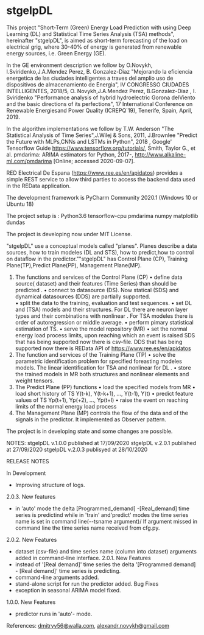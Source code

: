 # stgelpDL
This project "Short-Term (Green) Energy Load Prediction with using Deep Learning (DL) and Statistical Time Series Analysis (TSA) methods", hereinafter "stgelpDL", 
is aimed  as short-term forecasting of the load on electrical grig, where 30-40% of energy is generated from renewable energy sources, i.e. Green Energy (GE). 

In the GE environment description we follow by  O.Novykh, I.Sviridenko,J.A.Mendez Perez, B. Gonzalez-Diaz "Mejorando la eficiencia 
energetica de las ciudades intelligentes a traves del amplio uso de dispositivos de almacenamiento de Energia", IV CONGRESSO 
CIUDADES INTELLIGENTES, 2018/5, O. Novykh,J.A.Mendez Perez, B.Gonzalez-Diaz , I. Sviridenko "Performance analysis of hybrid 
hydroelectric Gorona delViento and the basic directions of its perfections", 17 International Conference on Renewable Energiesand Power 
Quality (ICREPQ`19),  Tenerife, Spain, April, 2019. 

In the algorithm implementations we follow by T.W. Anderson "The Statistical Analysis of Time Series",J.Wilej & Sons, 2011, 
J.Brownlee "Predict the Future with MLPs,CNNs and LSTMs in Python", 2018 ,  Google' Tensorflow Guide https://www.tensorflow.org/tutorials/,
Smith, Taylor G., et al. pmdarima: ARIMA estimators for Python, 2017-, http://www.alkaline-ml.com/pmdarima [Online; accessed 2020-09-07].

RED Electrical De Espana (https://www.ree.es/en/apidatos) provides a simple REST service to allow third parties to access the backend data used 
in the REData application. 


The development framework is PyCharm Community 2020.1 (Windows 10 or Ubuntu 18)

The project setup is :
Python3.6
tensorflow-cpu
pmdarima
numpy
matplotlib
dundas

The project is developing now under MIT License.

"stgelpDL" use a conceptual models called "planes". Planes describe a data sources, how to train modeles (DL and STS), how to predict,how to control on dataflow 
in the predictor.""stgelpDL" has Control Plane (CP), Training Plane(TP),Predict Plane(PP), Management Plane(MP).
1. The functions and services of the Control Plane (CP)
• define data source( dataset) and their features (Time Series) than should be predicted .
• connect to datasource (DS). Now statical (SDS) and dynamical datasources (DDS) are partially supported.  
• split the data to the training, evaluation and test sequences.
• set DL and  (TSA) models and their structures.
For DL there are neuron layer types and their combinations with nonlinear . For TSA modeles there is order of autoregression or middle average.
• perform pimary statistical estimation of TS.
• serve the model repository (MR)
• set the normal energy load process limits, upon reaching which an event  is raised
SDS that has being supported now there is csv-file.
DDS that has being supported now there is REData API of https://www.ree.es/en/apidatos
2. The function and services of the Training Plane (TP)
• solve the parametric identification problem for specified foreasting modeles models. The linear identification for TSA and nonlinear for DL .
• store the trained models in MR both structures and nonlinear elements and weight tensors.
3. The Predict Plane (PP) functions
• load the specified models from MR
• load short history of TS Y(t-k), Y(t-k+1), ..., Y(t-1), Y(t)
• predict feature values of TS Yp(t+1), Yp(+2), ..., Yp(t+l)
• raise the event on reaching limits of the normal energy load process
4. The Management Plane (MP) controls the flow of the data and of the signals in the predictor. It implemented as Observer pattern. 

The project is in developing state and some changes are  possible.

NOTES:
stgelpDL v.1.0.0 published at 17/09/2020
stgelpDL v.2.0.1 published at 27/09/2020
stgelpDL v.2.0.3 publisyed at 28/10/2020

RELEASE NOTES

In Development
- Improving structure of logs.

2.0.3.
New features
- in 'auto' mode the delta [Programmed_demand] -[Real_demand] time series is predictind while in 'train' and'predict' modes the time series name is set in command line(--tsname argument)/ If argument missed in command line the time series name received from cfg.py.

2.0.2.
New Features
- dataset (csv-file) and time series name (column into dataset) arguments added in command-line interface.
2.0.1.
New Features
- instead of '[Real demand]' time series the delta '[Programmed demand] - [Real demand]' time series is predicting.
- command-line arguments added.
- stand-alone script for run the predictor added.
Bug Fixes
- exception in seasonal ARIMA model fixed.

1.0.0.
New Features
- predictor runs in 'auto'- mode.











References:  dmitryv56@walla.com, alexandr.novykh@gmail.com
